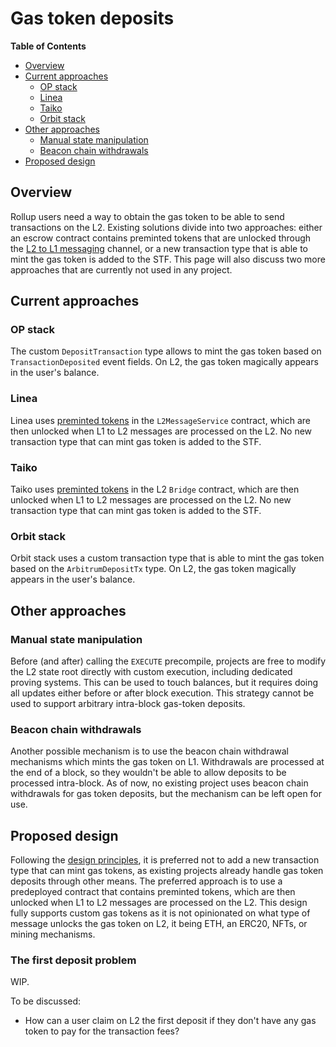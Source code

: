 # Gas token deposits
<!-- START doctoc generated TOC please keep comment here to allow auto update -->
<!-- DON'T EDIT THIS SECTION, INSTEAD RE-RUN doctoc TO UPDATE -->
**Table of Contents**

- [Overview](#overview)
- [Current approaches](#current-approaches)
  - [OP stack](#op-stack)
  - [Linea](#linea)
  - [Taiko](#taiko)
  - [Orbit stack](#orbit-stack)
- [Other approaches](#other-approaches)
  - [Manual state manipulation](#manual-state-manipulation)
  - [Beacon chain withdrawals](#beacon-chain-withdrawals)
- [Proposed design](#proposed-design)

<!-- END doctoc generated TOC please keep comment here to allow auto update -->
## Overview

Rollup users need a way to obtain the gas token to be able to send transactions on the L2. Existing solutions divide into two approaches: either an escrow contract contains preminted tokens that are unlocked through the [L2 to L1 messaging](l2_l1_messaging.md) channel, or a new transaction type that is able to mint the gas token is added to the STF. This page will also discuss two more approaches that are currently not used in any project.

## Current approaches

### OP stack

The custom `DepositTransaction` type allows to mint the gas token based on `TransactionDeposited` event fields. On L2, the gas token magically appears in the user's balance.

### Linea

Linea uses [preminted tokens](https://lineascan.build/address/0x508Ca82Df566dCD1B0DE8296e70a96332cD644ec) in the `L2MessageService` contract, which are then unlocked when L1 to L2 messages are processed on the L2. No new transaction type that can mint gas token is added to the STF.

### Taiko

Taiko uses [preminted tokens](https://taikoscan.io/address/0x1670000000000000000000000000000000000001) in the L2 `Bridge` contract, which are then unlocked when L1 to L2 messages are processed on the L2. No new transaction type that can mint gas token is added to the STF.

### Orbit stack

Orbit stack uses a custom transaction type that is able to mint the gas token based on the `ArbitrumDepositTx` type. On L2, the gas token magically appears in the user's balance.

## Other approaches

### Manual state manipulation

Before (and after) calling the `EXECUTE` precompile, projects are free to modify the L2 state root directly with custom execution, including dedicated proving systems. This can be used to touch balances, but it requires doing all updates either before or after block execution. This strategy cannot be used to support arbitrary intra-block gas-token deposits.

### Beacon chain withdrawals

Another possible mechanism is to use the beacon chain withdrawal mechanisms which mints the gas token on L1. Withdrawals are processed at the end of a block, so they wouldn't be able to allow deposits to be processed intra-block. As of now, no existing project uses beacon chain withdrawals for gas token deposits, but the mechanism can be left open for use.

## Proposed design

Following the [design principles](./execute_precompile.md#design-principles), it is preferred not to add a new transaction type that can mint gas tokens, as existing projects already handle gas token deposits through other means. The preferred approach is to use a predeployed contract that contains preminted tokens, which are then unlocked when L1 to L2 messages are processed on the L2. This design fully supports custom gas tokens as it is not opinionated on what type of message unlocks the gas token on L2, it being ETH, an ERC20, NFTs, or mining mechanisms.

### The first deposit problem

WIP.

To be discussed: 
- How can a user claim on L2 the first deposit if they don't have any gas token to pay for the transaction fees?
